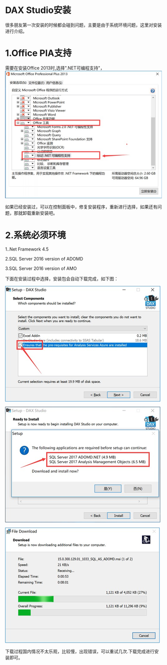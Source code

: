 # DAX Studio安装
很多朋友第一次安装的时候都会碰到问题，主要是由于系统环境问题，这里对安装进行介绍。

# 1.Office PIA支持
需要在安装Office 2013时,选择".NET可编程支持"，
![如下图：](https://raw.githubusercontent.com/asxinyu/DAX-Studio-Guide/master/Img/excel2013_pia.jpg)

如果已经安装过，可以在控制面板中，修复安装程序，重新进行选择，如果还有问题，那就卸载重新安装吧。

# 2.系统必须环境

1..Net Framework 4.5

2.SQL Server 2016 version of ADOMD

3.SQL Server 2016 version of AMO

下面在安装过程中选择，安装包会自动下载完成，如下图：

![选择](https://raw.githubusercontent.com/asxinyu/DAX-Studio-Guide/master/Img/daxstudio_install_seleect.jpg)

![提示](https://raw.githubusercontent.com/asxinyu/DAX-Studio-Guide/master/Img/daxstudio_install_tips.jpg)

![跳出下载界面](https://raw.githubusercontent.com/asxinyu/DAX-Studio-Guide/master/Img/daxstudio_install_tips2.jpg)

下载过程国内情况不太乐观，比较慢，出现错误，可以重试几次.下载完成进行安装即可。